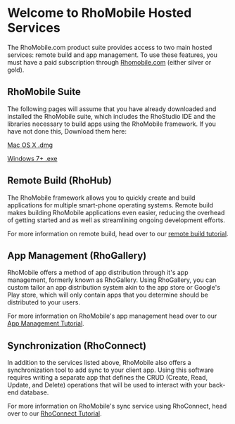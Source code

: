 # Welcome to RhoMobile Hosted Services
The RhoMobile.com product suite provides access to two main hosted services: remote build and app management. To use these features, you must have a paid subscription through [Rhomobile.com](http://www.rhomobile.com/pricing.html) (either silver or gold).

## RhoMobile Suite
The following pages will assume that you have already downloaded and installed the RhoMobile suite, which includes the RhoStudio IDE and the libraries necessary to build apps using the RhoMobile framework. If you have not done this, Download them here:

[Mac OS X .dmg](http://rhomobile-suite.s3.amazonaws.com/4.2/4.2.0.beta.17/RMS_4.2.0.beta.17.dmg)

[Windows 7+ .exe](http://rhomobile-suite.s3.amazonaws.com/4.2/4.2.0.beta.17/RMS_4.2.0.beta.17.exe)

## Remote Build (RhoHub)
The RhoMobile framework allows you to quickly create and build applications for multiple smart-phone operating systems. Remote build makes building RhoMobile applications even easier, reducing the overhead of getting started and as well as streamlining ongoing development efforts.

For more information on remote build, head over to our [remote build tutorial](remote-build-tutorial).

## App Management (RhoGallery)
RhoMobile offers a method of app distribution through it's app management, formerly known as RhoGallery. Using RhoGallery, you can custom tailor an app distribution system akin to the app store or Google's Play store, which will only contain apps that you determine should be distributed to your users.

For more information on RhoMobile's app management head over to our [App Management Tutorial](../tutorial/rhohub-rhogallery).

## Synchronization (RhoConnect)
In addition to the services listed above, RhoMobile also offers a synchronization tool to add sync to your client app. Using this software requires writing a separate app that defines the CRUD (Create, Read, Update, and Delete) operations that will be used to interact with your back-end database.

For more information on RhoMobile's sync service using RhoConnect, head over to our [RhoConnect Tutorial](../tutorial/rhoconnect).